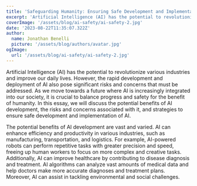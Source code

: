 ```yaml
---
title: 'Safeguarding Humanity: Ensuring Safe Development and Implementation of Artificial Intelligence'
excerpt: 'Artificial Intelligence (AI) has the potential to revolutionize various industries and improve our daily lives. However, the rapid development and deployment of AI also pose significant risks and concerns that must be addressed'
coverImage: '/assets/blog/ai-safety/ai-safety-2.jpg'
date: '2023-08-22T11:35:07.322Z'
author:
  name: Jonathan Benelli
  picture: '/assets/blog/authors/avatar.jpg'
ogImage:
  url: '/assets/blog/ai-safety/ai-safety-2.jpg'
---
```


Artificial Intelligence (AI) has the potential to revolutionize various industries and improve our daily lives. However, the rapid development and deployment of AI also pose significant risks and concerns that must be addressed. As we move towards a future where AI is increasingly integrated into our society, it is crucial to balance progress and safety for the benefit of humanity. In this essay, we will discuss the potential benefits of AI development, the risks and concerns associated with it, and strategies to ensure safe development and implementation of AI.

The potential benefits of AI development are vast and varied. AI can enhance efficiency and productivity in various industries, such as manufacturing, transportation, and logistics. For example, AI-powered robots can perform repetitive tasks with greater precision and speed, freeing up human workers to focus on more complex and creative tasks. Additionally, AI can improve healthcare by contributing to disease diagnosis and treatment. AI algorithms can analyze vast amounts of medical data and help doctors make more accurate diagnoses and treatment plans. Moreover, AI can assist in tackling environmental and social challenges.
